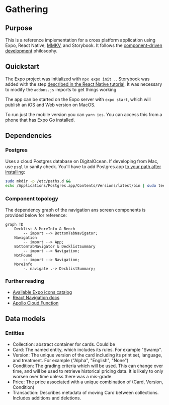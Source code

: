 # Gathering

## Purpose

This is a reference implementation for a cross platform application using Expo, React Native, [MMKV](https://github.com/mrousavy/react-native-mmkv), and Storybook. It follows the [component-driven development](https://www.componentdriven.org/) philosophy.

## Quickstart

The Expo project was initialized with `npx expo init .`. Storybook was added with the step [described in the React Native tutorial](https://storybook.js.org/tutorials/intro-to-storybook/react-native/en/get-started/). It was necessary to modify the `addons.js` imports to get things working.

The app can be started on the Expo server with `expo start`, which will publish an iOS and Web version on MacOS.

To run just the mobile version you can `yarn ios`. You can access this from a phone that has Expo Go installed.

## Dependencies 

### Postgres

Uses a cloud Postgres database on DigitalOcean. If developing from Mac, use `psql` to sanity check. You'll have to add Postgres.app [to your path after installing](https://postgresapp.com/documentation/cli-tools.html):
```bash
sudo mkdir -p /etc/paths.d &&
echo /Applications/Postgres.app/Contents/Versions/latest/bin | sudo tee /etc/paths.d/postgresapp
```

### Component topology

The dependency graph of the navigation ans screen components is provided below for reference:

```mermaid
graph TD
    Decklist & MoreInfo & Bench 
        -- import --> BottomTabNavigator;
    Navigation 
        -- import --> App;
    BottomTabNavigator & DecklistSummary 
        -- import --> Navigation;
    NotFound 
        -- import --> Navigation;
    MoreInfo 
        -. navigate .-> DecklistSummary;
```

### Further reading

 - [Available Expo icons catalog](https://icons.expo.fyi/)
 - [React Navigation docs](https://reactnavigation.org/)
 - [Apollo Cloud Function](https://www.apollographql.com/docs/apollo-server/v2/deployment/netlify/)

## Data models

### Entities

- Collection: abstract container for cards. Could be 
- Card: The named entity, which includes its rules. For example "Swamp".
- Version: The unique version of the card including its print set, language, and treatment. For example ("Alpha", "English", "None")
- Condition: The grading criteria which will be used. This can change over time, and will be used to retrieve historical pricing data. It is likely to only worsen over time unless there was a mis-grade.
- Price: The price associated with a unique combination of (Card, Version, Condition)
- Transaction: Describes metadata of moving Card between collections. Includes additions and deletions. 


